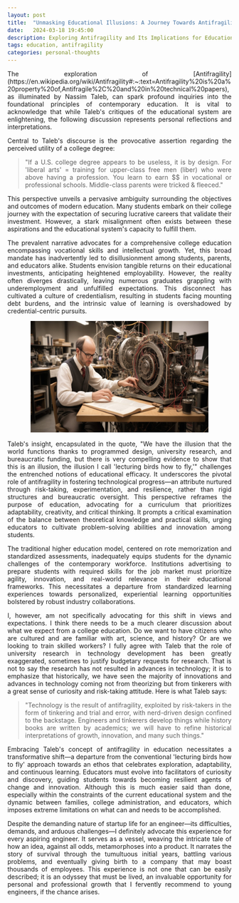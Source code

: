 ```yaml
---
layout: post
title:  "Unmasking Educational Illusions: A Journey Towards Antifragility"
date:   2024-03-18 19:45:00
description: Exploring Antifragility and Its Implications for Education
tags: education, antifragility 
categories: personal-thoughts
---
```


<div style="text-align: justify;">


<p>The exploration of [Antifragility](https://en.wikipedia.org/wiki/Antifragility#:~:text=Antifragility%20is%20a%20property%20of,Antifragile%2C%20and%20in%20technical%20papers), as illuminated by Nassim Taleb, can spark profound inquiries into the foundational principles of contemporary education. It is vital to acknowledge that while Taleb's critiques of the educational system are enlightening, the following discussion represents personal reflections and interpretations.</p>

<p>Central to Taleb's discourse is the provocative assertion regarding the perceived utility of a college degree:</p>

> "If a U.S. college degree appears to be useless, it is by design. For 'liberal arts' = training for upper-class free men (liber) who were above having a profession. You learn to earn \$$ in vocational or professional schools. Middle-class parents were tricked & fleeced."

<p>This perspective unveils a pervasive ambiguity surrounding the objectives and outcomes of modern education. Many students embark on their college journey with the expectation of securing lucrative careers that validate their investment. However, a stark misalignment often exists between these aspirations and the educational system's capacity to fulfill them.</p>

<p>The prevalent narrative advocates for a comprehensive college education encompassing vocational skills and intellectual growth. Yet, this broad mandate has inadvertently led to disillusionment among students, parents, and educators alike. Students envision tangible returns on their educational investments, anticipating heightened employability. However, the reality often diverges drastically, leaving numerous graduates grappling with underemployment and unfulfilled expectations. This disconnect has cultivated a culture of credentialism, resulting in students facing mounting debt burdens, and the intrinsic value of learning is overshadowed by credential-centric pursuits.</p>


<div style="text-align: center;">
    <img src="/assets/img/technology-is-the-result-of-antifragility-exploit.jpg" alt="technology is the result of antifragility exploit.jpg" width="400" height="250">
</div>


<p>Taleb's insight, encapsulated in the quote, "We have the illusion that the world functions thanks to programmed design, university research, and bureaucratic funding, but there is very compelling evidence to show that this is an illusion, the illusion I call 'lecturing birds how to fly,'" challenges the entrenched notions of educational efficacy. It underscores the pivotal role of antifragility in fostering technological progress—an attribute nurtured through risk-taking, experimentation, and resilience, rather than rigid structures and bureaucratic oversight. This perspective reframes the purpose of education, advocating for a curriculum that prioritizes adaptability, creativity, and critical thinking. It prompts a critical examination of the balance between theoretical knowledge and practical skills, urging educators to cultivate problem-solving abilities and innovation among students.</p>

<p>The traditional higher education model, centered on rote memorization and standardized assessments, inadequately equips students for the dynamic challenges of the contemporary workforce. Institutions advertising to prepare students with required skills for the job market must prioritize agility, innovation, and real-world relevance in their educational frameworks. This necessitates a departure from standardized learning experiences towards personalized, experiential learning opportunities bolstered by robust industry collaborations.</p>

<p>I, however, am not specifically advocating for this shift in views and expectations. I think there needs to be a much clearer discussion about what we expect from a college education. Do we want to have citizens who are cultured and are familiar with art, science, and history? Or are we looking to train skilled workers? I fully agree with Taleb that the role of university research in technology development has been greatly exaggerated, sometimes to justify budgetary requests for research. That is not to say the research has not resulted in advances in technology; it is to emphasize that historically, we have seen the majority of innovations and advances in technology coming not from theorizing but from tinkerers with a great sense of curiosity and risk-taking attitude. Here is what Taleb says:</p>

> "Technology is the result of antifragility, exploited by risk-takers in the form of tinkering and trial and error, with nerd-driven design confined to the backstage. Engineers and tinkerers develop things while history books are written by academics; we will have to refine historical interpretations of growth, innovation, and many such things."

<p>Embracing Taleb's concept of antifragility in education necessitates a transformative shift—a departure from the conventional 'lecturing birds how to fly' approach towards an ethos that celebrates exploration, adaptability, and continuous learning. Educators must evolve into facilitators of curiosity and discovery, guiding students towards becoming resilient agents of change and innovation. Although this is much easier said than done, especially within the constraints of the current educational system and the dynamic between families, college administration, and educators, which imposes extreme limitations on what can and needs to be accomplished.</p>

<p>Despite the demanding nature of startup life for an engineer—its difficulties, demands, and arduous challenges—I definitely advocate this experience for every aspiring engineer. It serves as a vessel, weaving the intricate tale of how an idea, against all odds, metamorphoses into a product. It narrates the story of survival through the tumultuous initial years, battling various problems, and eventually giving birth to a company that may boast thousands of employees. This experience is not one that can be easily described; it is an odyssey that must be lived, an invaluable opportunity for personal and professional growth that I fervently recommend to young engineers, if the chance arises.</p>

</div>
